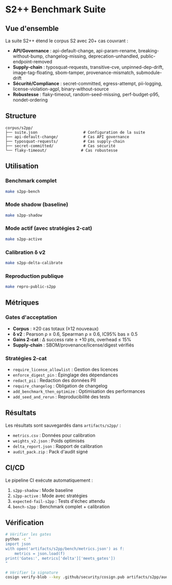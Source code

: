 # S2++ Benchmark Suite

## Vue d'ensemble

La suite S2++ étend le corpus S2 avec 20+ cas couvrant :
- **API/Governance** : api-default-change, api-param-rename, breaking-without-bump, changelog-missing, deprecation-unhandled, public-endpoint-removed
- **Supply-chain** : typosquat-requests, transitive-cve, unpinned-dep-drift, image-tag-floating, sbom-tamper, provenance-mismatch, submodule-drift
- **Sécurité/Compliance** : secret-committed, egress-attempt, pii-logging, license-violation-agpl, binary-without-source
- **Robustesse** : flaky-timeout, random-seed-missing, perf-budget-p95, nondet-ordering

## Structure

```
corpus/s2pp/
├── suite.json                    # Configuration de la suite
├── api-default-change/           # Cas API governance
├── typosquat-requests/           # Cas supply-chain
├── secret-committed/             # Cas sécurité
└── flaky-timeout/               # Cas robustesse
```

## Utilisation

### Benchmark complet
```bash
make s2pp-bench
```

### Mode shadow (baseline)
```bash
make s2pp-shadow
```

### Mode actif (avec stratégies 2-cat)
```bash
make s2pp-active
```

### Calibration δ v2
```bash
make s2pp-delta-calibrate
```

### Reproduction publique
```bash
make repro-public-s2pp
```

## Métriques

### Gates d'acceptation
- **Corpus** : ≥20 cas totaux (≥12 nouveaux)
- **δ v2** : Pearson ρ ≥ 0.6, Spearman ρ ≥ 0.6, IC95% bas ≥ 0.5
- **Gains 2-cat** : Δ success rate ≥ +10 pts, overhead ≤ 15%
- **Supply-chain** : SBOM/provenance/license/digest vérifiés

### Stratégies 2-cat
- `require_license_allowlist` : Gestion des licences
- `enforce_digest_pin` : Épinglage des dépendances
- `redact_pii` : Redaction des données PII
- `require_changelog` : Obligation de changelog
- `add_benchmark_then_optimize` : Optimisation des performances
- `add_seed_and_rerun` : Reproducibilité des tests

## Résultats

Les résultats sont sauvegardés dans `artifacts/s2pp/` :
- `metrics.csv` : Données pour calibration
- `weights_v2.json` : Poids optimisés
- `delta_report.json` : Rapport de calibration
- `audit_pack.zip` : Pack d'audit signé

## CI/CD

Le pipeline CI exécute automatiquement :
1. `s2pp-shadow` : Mode baseline
2. `s2pp-active` : Mode avec stratégies
3. `expected-fail-s2pp` : Tests d'échec attendu
4. `bench-s2pp` : Benchmark complet + calibration

## Vérification

```bash
# Vérifier les gates
python -c "
import json
with open('artifacts/s2pp/bench/metrics.json') as f:
    metrics = json.load(f)
print('Gates:', metrics['delta']['meets_gates'])
"

# Vérifier la signature
cosign verify-blob --key .github/security/cosign.pub artifacts/s2pp/audit_pack.zip --signature artifacts/s2pp/audit.sig
```
